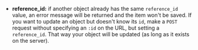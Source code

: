 * **reference_id:**
if another object already has the same `reference_id` value, an error message
will be returned and the item won't be saved. If you  want to update an object
but doesn't know its `id`, make a `POST` request without specifying an `:id`
on the URL, but setting a `reference_id`. That way your object will be updated
(as long as it exists on the server).
